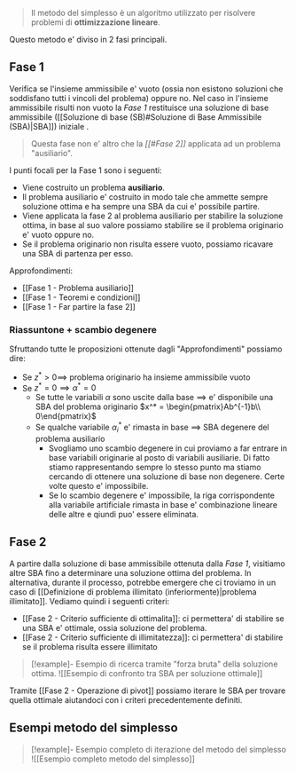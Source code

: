 >Il metodo del simplesso è un algoritmo utilizzato per risolvere problemi di **ottimizzazione lineare**.

Questo metodo e' diviso in 2 fasi principali.
## Fase 1
Verifica se l'insieme ammissibile e' vuoto (ossia non esistono soluzioni che soddisfano tutti i vincoli del problema) oppure no. Nel caso in l'insieme ammissibile risulti non vuoto la *Fase 1* restituisce una soluzione di base ammissibile ([[Soluzione di base (SB)#Soluzione di Base Ammissibile (SBA)|SBA]]) iniziale .

> Questa fase non e' altro che la *[[#Fase 2]]* applicata ad un problema "ausiliario".

I punti focali per la Fase 1 sono i seguenti:
- Viene costruito un problema **ausiliario**.
- Il problema ausiliario e' costruito in modo tale che ammette sempre soluzione ottima e ha sempre una SBA da cui e' possibile partire.
- Viene applicata la fase 2 al problema ausiliario per stabilire la soluzione ottima, in base al suo valore possiamo stabilire se il problema originario e' vuoto oppure no.
- Se il problema originario non risulta essere vuoto, possiamo ricavare una SBA di partenza per esso.

Approfondimenti:
- [[Fase 1 - Problema ausiliario]]
- [[Fase 1 - Teoremi e condizioni]]
- [[Fase 1 - Far partire la fase 2]]

### Riassuntone + scambio degenere
Sfruttando tutte le proposizioni ottenute dagli "Approfondimenti" possiamo dire:
- Se $z^* >0 \implies$ problema originario ha insieme ammissibile vuoto
- Se $z^* = 0 \implies \alpha^* = 0$
	- Se tutte le variabili $\alpha$ sono uscite dalla base $\implies$ e' disponibile una SBA del problema originario $x^* = \begin{pmatrix}Ab^{-1}b\\ 0\end{pmatrix}$
	- Se qualche variabile $\alpha_{i}^*$ e' rimasta in base $\implies$ SBA degenere del problema ausiliario
		- Svogliamo uno scambio degenere in cui proviamo a far entrare in base variabili originarie al posto di variabili ausiliarie. Di fatto stiamo rappresentando sempre lo stesso punto ma stiamo cercando di ottenere una soluzione di base non degenere. Certe volte questo e' impossibile.
		- Se lo scambio degenere e' impossibile, la riga corrispondente alla variabile artificiale rimasta in base e' combinazione lineare delle altre e qiundi puo' essere eliminata.
## Fase 2
A partire dalla soluzione di base ammissibile ottenuta dalla *Fase 1*, visitiamo altre SBA fino a determinare una soluzione ottima del problema. In alternativa, durante il processo, potrebbe emergere che ci troviamo in un caso di [[Definizione di problema illimitato (inferiormente)|problema illimitato]].
Vediamo quindi i seguenti criteri: 
- [[Fase 2 - Criterio sufficiente di ottimalita]]: ci permettera' di stabilire se una SBA e' ottimale, ossia soluzione del problema.
- [[Fase 2 - Criterio sufficiente di illimitatezza]]: ci permettera' di stabilire se il problema risulta essere illimitato

> [!example]- Esempio di ricerca tramite "forza bruta" della soluzione ottima.
> ![[Esempio di confronto tra SBA per soluzione ottimale]]

Tramite [[Fase 2 - Operazione di pivot]] possiamo iterare le SBA per trovare quella ottimale aiutandoci con i criteri precedentemente definiti.

## Esempi metodo del simplesso

> [!example]- Esempio completo di iterazione del metodo del simplesso
> ![[Esempio completo metodo del simplesso]]